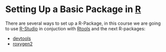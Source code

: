 # Setting Up a Basic Package in [R](https://cran.r-project.org/ "R")

There are several ways to set up a R-Package, in this course we are going to use [R-Studio](https://www.rstudio.com/ "R-Studio") in conjuction with [Rtools](https://cran.rstudio.com/bin/windows/Rtools/ "Rtools") and the next R-packages:
* [devtools](https://github.com/r-lib/devtools "devtools")
* [roxygen2](https://github.com/klutometis/roxygen "roxygen2")


